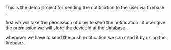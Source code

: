 This is the demo project for sending the notification to the user via firebase .


first we will take the permission of user to send the notification . if user give the premission we will store the deviceId at the 
database .

whenever we have to send the push notification we can send it by using the firebase .

